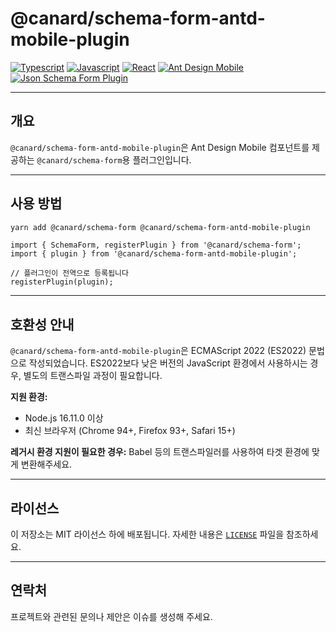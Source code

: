 # @canard/schema-form-antd-mobile-plugin

[![Typescript](https://img.shields.io/badge/typescript-✔-blue.svg)]()
[![Javascript](https://img.shields.io/badge/javascript-✔-yellow.svg)]()
[![React](https://img.shields.io/badge/react-✔-61DAFB.svg)]()
[![Ant Design Mobile](https://img.shields.io/badge/antd-mobile-blue.svg)]()
[![Json Schema Form Plugin](https://img.shields.io/badge/JsonSchemaForm-plugin-pink.svg)]()

---

## 개요

`@canard/schema-form-antd-mobile-plugin`은 Ant Design Mobile 컴포넌트를 제공하는 `@canard/schema-form`용 플러그인입니다.

---

## 사용 방법

```bash
yarn add @canard/schema-form @canard/schema-form-antd-mobile-plugin
```

```tsx
import { SchemaForm, registerPlugin } from '@canard/schema-form';
import { plugin } from '@canard/schema-form-antd-mobile-plugin';

// 플러그인이 전역으로 등록됩니다
registerPlugin(plugin);
```

---

## 호환성 안내

`@canard/schema-form-antd-mobile-plugin`은 ECMAScript 2022 (ES2022) 문법으로 작성되었습니다. ES2022보다 낮은 버전의 JavaScript 환경에서 사용하시는 경우, 별도의 트랜스파일 과정이 필요합니다.

**지원 환경:**

- Node.js 16.11.0 이상
- 최신 브라우저 (Chrome 94+, Firefox 93+, Safari 15+)

**레거시 환경 지원이 필요한 경우:**
Babel 등의 트랜스파일러를 사용하여 타겟 환경에 맞게 변환해주세요.

---

## 라이선스

이 저장소는 MIT 라이선스 하에 배포됩니다. 자세한 내용은 [`LICENSE`](./LICENSE) 파일을 참조하세요.

---

## 연락처

프로젝트와 관련된 문의나 제안은 이슈를 생성해 주세요.
